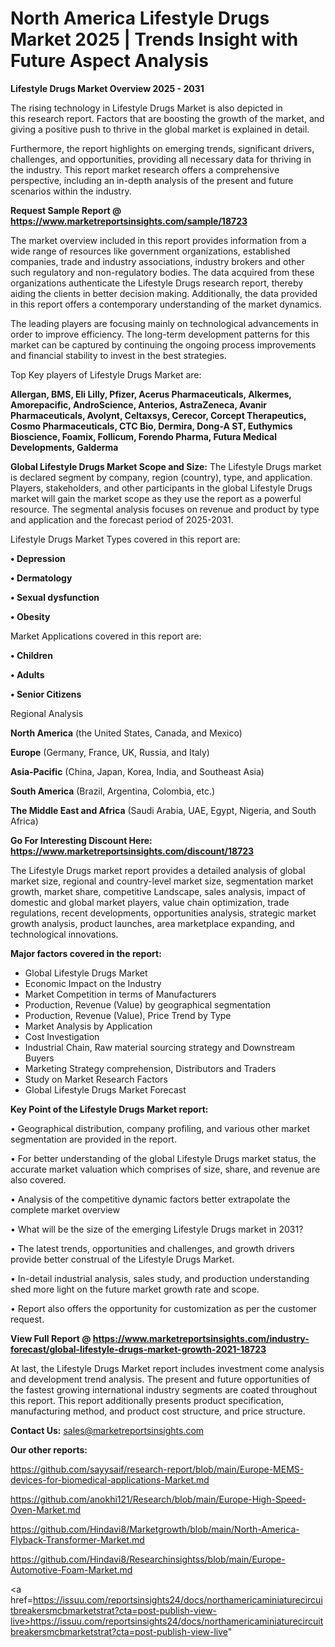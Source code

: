 # North America Lifestyle Drugs Market 2025 | Trends Insight with Future Aspect Analysis

<Strong> Lifestyle Drugs Market Overview 2025 - 2031</strong>

The rising technology in Lifestyle Drugs Market is also depicted in this research report. Factors that are boosting the growth of the market, and giving a positive push to thrive in the global market is explained in detail.

Furthermore, the report highlights on emerging trends, significant drivers, challenges, and opportunities, providing all necessary data for thriving in the industry. This report market research offers a comprehensive perspective, including an in-depth analysis of the present and future scenarios within the industry.

<strong>Request Sample Report @ <a href=https://www.marketreportsinsights.com/sample/18723>https://www.marketreportsinsights.com/sample/18723</a></strong>

The market overview included in this report provides information from a wide range of resources like government organizations, established companies, trade and industry associations, industry brokers and other such regulatory and non-regulatory bodies. The data acquired from these organizations authenticate the Lifestyle Drugs research report, thereby aiding the clients in better decision making. Additionally, the data provided in this report offers a contemporary understanding of the market dynamics.

The leading players are focusing mainly on technological advancements in order to improve efficiency. The long-term development patterns for this market can be captured by continuing the ongoing process improvements and financial stability to invest in the best strategies.

Top Key players of Lifestyle Drugs Market are:

<strong>Allergan, BMS, Eli Lilly, Pfizer, Acerus Pharmaceuticals, Alkermes, Amorepacific, AndroScience, Anterios, AstraZeneca, Avanir Pharmaceuticals, Avolynt, Celtaxsys, Cerecor, Corcept Therapeutics, Cosmo Pharmaceuticals, CTC Bio, Dermira, Dong-A ST, Euthymics Bioscience, Foamix, Follicum, Forendo Pharma, Futura Medical Developments, Galderma</strong>

<strong><b>Global Lifestyle Drugs Market Scope and Size:</b></strong>
The Lifestyle Drugs market is declared segment by company, region (country), type, and application. Players, stakeholders, and other participants in the global Lifestyle Drugs market will gain the market scope as they use the report as a powerful resource. The segmental analysis focuses on revenue and product by type and application and the forecast period of 2025-2031.

Lifestyle Drugs Market Types covered in this report are:

<strong>• Depression

• Dermatology

• Sexual dysfunction

• Obesity</strong>

Market Applications covered in this report are:

<strong>• Children

• Adults

• Senior Citizens</strong> 

Regional Analysis

<strong>North America</strong> (the United States, Canada, and Mexico)

<strong>Europe</strong> (Germany, France, UK, Russia, and Italy)

<strong>Asia-Pacific</strong> (China, Japan, Korea, India, and Southeast Asia)

<strong>South America</strong> (Brazil, Argentina, Colombia, etc.)

<strong>The Middle East and Africa</strong> (Saudi Arabia, UAE, Egypt, Nigeria, and South Africa)

<strong>Go For Interesting Discount Here: <a href=https://www.marketreportsinsights.com/discount/18723>https://www.marketreportsinsights.com/discount/18723</a></strong>

The Lifestyle Drugs market report provides a detailed analysis of global market size, regional and country-level market size, segmentation market growth, market share, competitive Landscape, sales analysis, impact of domestic and global market players, value chain optimization, trade regulations, recent developments, opportunities analysis, strategic market growth analysis, product launches, area marketplace expanding, and technological innovations.

<strong><b>Major factors covered in the report:</b></strong>
<ul>
  <li>Global Lifestyle Drugs Market </li>
  <li>Economic Impact on the Industry</li>
  <li>Market Competition in terms of Manufacturers</li>
  <li>Production, Revenue (Value) by geographical segmentation</li>
  <li>Production, Revenue (Value), Price Trend by Type</li>
  <li>Market Analysis by Application</li>
  <li>Cost Investigation</li>
  <li>Industrial Chain, Raw material sourcing strategy and Downstream Buyers</li>
  <li>Marketing Strategy comprehension, Distributors and Traders</li>
  <li>Study on Market Research Factors</li>
  <li>Global Lifestyle Drugs Market Forecast</li>
</ul>

<strong><b>Key Point of the Lifestyle Drugs Market report:</b></strong>

• Geographical distribution, company profiling, and various other market segmentation are provided in the report.

• For better understanding of the global Lifestyle Drugs market status, the accurate market valuation which comprises of size, share, and revenue are also covered.

• Analysis of the competitive dynamic factors better extrapolate the complete market overview

• What will be the size of the emerging Lifestyle Drugs market in 2031?

• The latest trends, opportunities and challenges, and growth drivers provide better construal of the Lifestyle Drugs Market.

• In-detail industrial analysis, sales study, and production understanding shed more light on the future market growth rate and scope.

• Report also offers the opportunity for customization as per the customer request.

<strong><b>View Full Report @ <a href=https://www.marketreportsinsights.com/industry-forecast/global-lifestyle-drugs-market-growth-2021-18723>https://www.marketreportsinsights.com/industry-forecast/global-lifestyle-drugs-market-growth-2021-18723</a></b></strong>


At last, the Lifestyle Drugs Market report includes investment come analysis and development trend analysis. The present and future opportunities of the fastest growing international industry segments are coated throughout this report. This report additionally presents product specification, manufacturing method, and product cost structure, and price structure.

<strong>Contact Us:</strong>
sales@marketreportsinsights.com

<strong>Our other reports:</strong>

<a href=https://github.com/sayysaif/research-report/blob/main/Europe-MEMS-devices-for-biomedical-applications-Market.md>https://github.com/sayysaif/research-report/blob/main/Europe-MEMS-devices-for-biomedical-applications-Market.md</a>

<a href=https://github.com/anokhi121/Research/blob/main/Europe-High-Speed-Oven-Market.md>https://github.com/anokhi121/Research/blob/main/Europe-High-Speed-Oven-Market.md</a>

<a href=https://github.com/Hindavi8/Marketgrowth/blob/main/North-America-Flyback-Transformer-Market.md>https://github.com/Hindavi8/Marketgrowth/blob/main/North-America-Flyback-Transformer-Market.md</a>

<a href=https://github.com/Hindavi8/Researchinsightss/blob/main/Europe-Automotive-Foam-Market.md>https://github.com/Hindavi8/Researchinsightss/blob/main/Europe-Automotive-Foam-Market.md</a>

<a href=https://issuu.com/reportsinsights24/docs/northamericaminiaturecircuitbreakersmcbmarketstrat?cta=post-publish-view-live>https://issuu.com/reportsinsights24/docs/northamericaminiaturecircuitbreakersmcbmarketstrat?cta=post-publish-view-live</a>"
